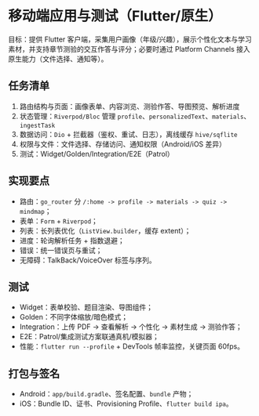 # 移动端应用与测试（Flutter/原生）

目标：提供 Flutter 客户端，采集用户画像（年级/兴趣），展示个性化文本与学习素材，并支持章节测验的交互作答与评分；必要时通过 Platform Channels 接入原生能力（文件选择、通知等）。

## 任务清单
1. 路由结构与页面：画像表单、内容浏览、测验作答、导图预览、解析进度
2. 状态管理：`Riverpod/Bloc` 管理 `profile`、`personalizedText`、`materials`、`ingestTask`
3. 数据访问：`Dio` + 拦截器（鉴权、重试、日志），离线缓存 `hive/sqflite`
4. 权限与文件：文件选择、存储访问、通知权限（Android/iOS 差异）
5. 测试：Widget/Golden/Integration/E2E（Patrol）

## 实现要点
- 路由：`go_router` 分 `/:home -> profile -> materials -> quiz -> mindmap`；
- 表单：`Form` + `Riverpod`；
- 列表：长列表优化（`ListView.builder`，缓存 extent）；
- 进度：轮询解析任务 + 指数退避；
- 错误：统一错误页与重试；
- 无障碍：TalkBack/VoiceOver 标签与序列。

## 测试
- Widget：表单校验、题目渲染、导图组件；
- Golden：不同字体缩放/暗色模式；
- Integration：上传 PDF -> 查看解析 -> 个性化 -> 素材生成 -> 测验作答；
- E2E：Patrol/集成测试方案联通真机/模拟器；
- 性能：`flutter run --profile` + DevTools 帧率监控，关键页面 60fps。

## 打包与签名
- Android：`app/build.gradle`、签名配置、`bundle` 产物；
- iOS：Bundle ID、证书、Provisioning Profile、`flutter build ipa`。

